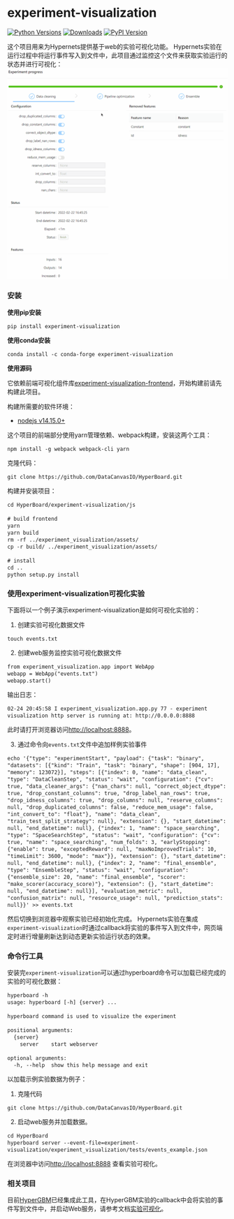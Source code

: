 # experiment-visualization

[![Python Versions](https://img.shields.io/pypi/pyversions/experiment-visualization.svg)](https://pypi.org/project/experiment-visualization)
[![Downloads](https://pepy.tech/badge/experiment-visualization)](https://pepy.tech/project/experiment-visualization)
[![PyPI Version](https://img.shields.io/pypi/v/experiment-visualization.svg)](https://pypi.org/project/experiment-visualization)


这个项目用来为Hypernets提供基于web的实验可视化功能。
Hypernets实验在运行过程中将运行事件写入到文件中，此项目通过监控这个文件来获取实验运行的状态并进行可视化：
![](../docs/images/experiment_process.gif)

### 安装

**使用pip安装**
```shell
pip install experiment-visualization
```

**使用conda安装**
```shell
conda install -c conda-forge experiment-visualization
```

**使用源码**

它依赖前端可视化组件库[experiment-visualization-frontend](../experiment-visualization-frontend)，开始构建前请先构建此项目。

构建所需要的软件环境：
- [nodejs v14.15.0+](https://nodejs.org/en/)

这个项目的前端部分使用yarn管理依赖、webpack构建，安装这两个工具：
```
npm install -g webpack webpack-cli yarn
```

克隆代码：
```shell
git clone https://github.com/DataCanvasIO/HyperBoard.git
```

构建并安装项目：
```shell
cd HyperBoard/experiment-visualization/js

# build frontend
yarn
yarn build
rm -rf ../experiment_visualization/assets/
cp -r build/ ../experiment_visualization/assets/

# install 
cd ..
python setup.py install
```
### 使用experiment-visualization可视化实验
下面将以一个例子演示experiment-visualization是如何可视化实验的：
1. 创建实验可视化数据文件
```shell
touch events.txt
```

2. 创建web服务监控实验可视化数据文件
```
from experiment_visualization.app import WebApp
webapp = WebApp("events.txt")
webapp.start()
```
输出日志：
```shell
02-24 20:45:58 I experiment_visualization.app.py 77 - experiment visualization http server is running at: http://0.0.0.0:8888
```
此时请打开浏览器访问[http://localhost:8888](http://localhost:8888)。

3. 通过命令向`events.txt`文件中追加样例实验事件

```shell
echo '{"type": "experimentStart", "payload": {"task": "binary", "datasets": [{"kind": "Train", "task": "binary", "shape": [904, 17], "memory": 123072}], "steps": [{"index": 0, "name": "data_clean", "type": "DataCleanStep", "status": "wait", "configuration": {"cv": true, "data_cleaner_args": {"nan_chars": null, "correct_object_dtype": true, "drop_constant_columns": true, "drop_label_nan_rows": true, "drop_idness_columns": true, "drop_columns": null, "reserve_columns": null, "drop_duplicated_columns": false, "reduce_mem_usage": false, "int_convert_to": "float"}, "name": "data_clean", "train_test_split_strategy": null}, "extension": {}, "start_datetime": null, "end_datetime": null}, {"index": 1, "name": "space_searching", "type": "SpaceSearchStep", "status": "wait", "configuration": {"cv": true, "name": "space_searching", "num_folds": 3, "earlyStopping": {"enable": true, "exceptedReward": null, "maxNoImprovedTrials": 10, "timeLimit": 3600, "mode": "max"}}, "extension": {}, "start_datetime": null, "end_datetime": null}, {"index": 2, "name": "final_ensemble", "type": "EnsembleStep", "status": "wait", "configuration": {"ensemble_size": 20, "name": "final_ensemble", "scorer": "make_scorer(accuracy_score)"}, "extension": {}, "start_datetime": null, "end_datetime": null}], "evaluation_metric": null, "confusion_matrix": null, "resource_usage": null, "prediction_stats": null}}' >> events.txt
```

然后切换到浏览器中观察实验已经初始化完成。
Hypernets实验在集成`experiment-visualization`时通过callback将实验的事件写入到文件中，网页端定时进行增量刷新达到动态更新实验运行状态的效果。

### 命令行工具

安装完`experiment-visualization`可以通过hyperboard命令可以加载已经完成的实验的可视化数据：
```shell
hyperboard -h
usage: hyperboard [-h] {server} ...

hyperboard command is used to visualize the experiment

positional arguments:
  {server}
    server    start webserver

optional arguments:
  -h, --help  show this help message and exit
```

以加载示例实验数据为例子：
1. 克隆代码
```shell
git clone https://github.com/DataCanvasIO/HyperBoard.git
```
2. 启动web服务并加载数据。
```shell
cd HyperBoard
hyperboard server --event-file=experiment-visualization/experiment_visualization/tests/events_example.json
```
在浏览器中访问[http://localhost:8888](http://localhost:8888) 查看实验可视化。

### 相关项目

目前[HyperGBM](https://github.com/DataCanvasIO/HyperGBM)已经集成此工具，在HyperGBM实验的callback中会将实验的事件写到文件中，并启动Web服务，请参考文档[实验可视化](https://hypergbm.readthedocs.io/zh_CN/latest/example_basic.html#web)。

